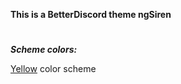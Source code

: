 **This is a BetterDiscord theme ngSiren**

#

**_Scheme colors:_**

[Yellow](d 'Yellow scheme') color scheme
